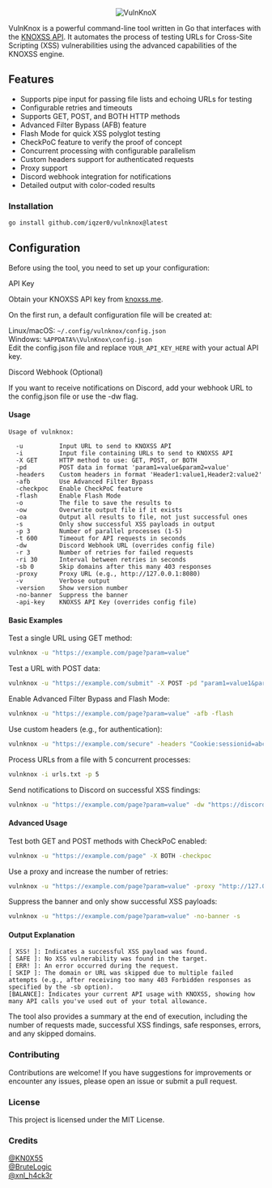 <p align="center"><img src="https://github.com/user-attachments/assets/314177d2-2ac5-4ab7-89ae-7d39a1a0f57a" alt="VulnKnoX"></p>
 
VulnKnox is a powerful command-line tool written in Go that interfaces with the [KNOXSS API](https://knoxss.me/?page_id=2729). It automates the process of testing URLs for Cross-Site Scripting (XSS) vulnerabilities using the advanced capabilities of the KNOXSS engine.

## Features
- Supports pipe input for passing file lists and echoing URLs for testing
- Configurable retries and timeouts
- Supports GET, POST, and BOTH HTTP methods
- Advanced Filter Bypass (AFB) feature
- Flash Mode for quick XSS polyglot testing
- CheckPoC feature to verify the proof of concept
- Concurrent processing with configurable parallelism
- Custom headers support for authenticated requests
- Proxy support
- Discord webhook integration for notifications
- Detailed output with color-coded results

### Installation

```bash
go install github.com/iqzer0/vulnknox@latest
```
## Configuration
Before using the tool, you need to set up your configuration:

API Key

Obtain your KNOXSS API key from [knoxss.me](https://knoxss.me).

On the first run, a default configuration file will be created at:

Linux/macOS: `~/.config/vulnknox/config.json`<br />
Windows: `%APPDATA%\VulnKnox\config.json`<br />
Edit the config.json file and replace `YOUR_API_KEY_HERE` with your actual API key.

Discord Webhook (Optional)

If you want to receive notifications on Discord, add your webhook URL to the config.json file or use the -dw flag.

#### Usage

```
Usage of vulnknox:

  -u          Input URL to send to KNOXSS API
  -i          Input file containing URLs to send to KNOXSS API
  -X GET      HTTP method to use: GET, POST, or BOTH
  -pd         POST data in format 'param1=value&param2=value'
  -headers    Custom headers in format 'Header1:value1,Header2:value2'
  -afb        Use Advanced Filter Bypass
  -checkpoc   Enable CheckPoC feature
  -flash      Enable Flash Mode
  -o          The file to save the results to
  -ow         Overwrite output file if it exists
  -oa         Output all results to file, not just successful ones
  -s          Only show successful XSS payloads in output
  -p 3        Number of parallel processes (1-5)
  -t 600      Timeout for API requests in seconds
  -dw         Discord Webhook URL (overrides config file)
  -r 3        Number of retries for failed requests
  -ri 30      Interval between retries in seconds
  -sb 0       Skip domains after this many 403 responses
  -proxy      Proxy URL (e.g., http://127.0.0.1:8080)
  -v          Verbose output
  -version    Show version number
  -no-banner  Suppress the banner
  -api-key    KNOXSS API Key (overrides config file)
```
#### Basic Examples
Test a single URL using GET method:
```bash
vulnknox -u "https://example.com/page?param=value"
```
Test a URL with POST data:
```bash
vulnknox -u "https://example.com/submit" -X POST -pd "param1=value1&param2=value2"
```
Enable Advanced Filter Bypass and Flash Mode:
```bash
vulnknox -u "https://example.com/page?param=value" -afb -flash
```
Use custom headers (e.g., for authentication):
```bash
vulnknox -u "https://example.com/secure" -headers "Cookie:sessionid=abc123"
```
Process URLs from a file with 5 concurrent processes:
```bash
vulnknox -i urls.txt -p 5
```
Send notifications to Discord on successful XSS findings:
```bash
vulnknox -u "https://example.com/page?param=value" -dw "https://discord.com/api/webhooks/your/webhook/url"
```
#### Advanced Usage
Test both GET and POST methods with CheckPoC enabled:
```bash
vulnknox -u "https://example.com/page" -X BOTH -checkpoc
```
Use a proxy and increase the number of retries:
```bash
vulnknox -u "https://example.com/page?param=value" -proxy "http://127.0.0.1:8080" -r 5
```
Suppress the banner and only show successful XSS payloads:
```bash
vulnknox -u "https://example.com/page?param=value" -no-banner -s
```
#### Output Explanation
```
[ XSS! ]: Indicates a successful XSS payload was found.
[ SAFE ]: No XSS vulnerability was found in the target.
[ ERR! ]: An error occurred during the request.
[ SKIP ]: The domain or URL was skipped due to multiple failed attempts (e.g., after receiving too many 403 Forbidden responses as specified by the -sb option).
[BALANCE]: Indicates your current API usage with KNOXSS, showing how many API calls you've used out of your total allowance.
```
The tool also provides a summary at the end of execution, including the number of requests made, successful XSS findings, safe responses, errors, and any skipped domains.

### Contributing
Contributions are welcome! If you have suggestions for improvements or encounter any issues, please open an issue or submit a pull request.

### License
This project is licensed under the MIT License.

### Credits
[@KN0X55](https://x.com/kn0x55)<br />
[@BruteLogic](https://x.com/BRuteLogic)<br />
[@xnl_h4ck3r](https://x.com/xnl_h4ck3r)



